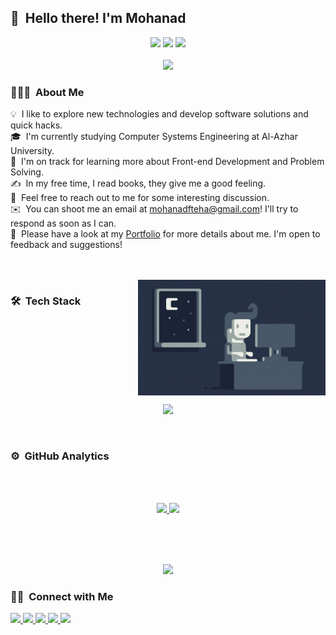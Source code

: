

## 👋 &nbsp;Hello there! I'm Mohanad


<div align="center">
  <img src="https://img.shields.io/github/watchers/mohanadft/mohanadft.svg" />
  <img src="https://img.shields.io/github/stars/mohanadft/mohanadft.svg" />
  <img src="https://img.shields.io/github/followers/mohanadft.svg?style=social&label=Follow&maxAge=2592000" />
  <br />
  <br />
  <img src="https://github-profile-trophy.vercel.app/?username=mohanadft&ryo-ma&theme=onedark" />
</div>  

### 👨🏻‍💻 &nbsp;About Me

💡 &nbsp;I like to explore new technologies and develop software solutions and quick hacks.\
🎓 &nbsp;I'm currently studying Computer Systems Engineering at Al-Azhar University.\
🌱 &nbsp;I'm on track for learning more about Front-end Development and Problem Solving.\
✍️ &nbsp;In my free time, I read books, they give me a good feeling.\
💬 &nbsp;Feel free to reach out to me for some interesting discussion.\
✉️ &nbsp;You can shoot me an email at mohanadfteha@gmail.com! I'll try to respond as soon as I can.\
📄 &nbsp;Please have a look at my [Portfolio](https://mohanadft.github.io/Mohanad-Portfolio) for more details about me. I'm open to feedback and suggestions!

<br />
<br />

<img alt="Night Coding" src="https://raw.githubusercontent.com/AVS1508/AVS1508/master/assets/Night-Coding.gif" align="right"/>

### 🛠 &nbsp;Tech Stack

<br /><br /><br /><br /><br /><br /><br />

<p align="center">
  <img src="https://skillicons.dev/icons?i=js,html,css,ts,webpack,react,sass,java,c,git,github,markdown,python,redux" />
</p>

<br />

### ⚙️ &nbsp;GitHub Analytics

<br />
<br />

<p align="center">
  <a href="https://github.com/mohanadft">
    <img height="220m" src="https://github-readme-stats-eight-theta.vercel.app/api?username=mohanadft&show_icons=true&theme=algolia&include_all_commits=true&count_private=true" />
  </a>
      <a>
       <img height="220m" src="https://github-readme-stats-eight-theta.vercel.app/api/top-langs/?username=mohanadft&layout=compact&langs_count=8&theme=algolia"/>
    </a>
</p>

<br />
<br />
<br />

<p align="center">
  <img src="https://www.codewars.com/users/mohanadft/badges/small" />
  </p>

### 🤝🏻 &nbsp;Connect with Me

<div>
    <a href="https://t.me/mohanadft">
      <img src="https://img.shields.io/badge/Telegram-2CA5E0?style=for-the-badge&logo=telegram&logoColor=white" />
    </a>
    <a href="https://wa.me/9727837283">
      <img src="https://img.shields.io/badge/WhatsApp-25D366?style=for-the-badge&logo=whatsapp&logoColor=white" />
    </a>
    <a href="https://github.com/mohanadft">
      <img src="https://img.shields.io/badge/GitHub-100000?style=for-the-badge&logo=github&logoColor=white" />
    </a>
    <a href="https://www.linkedin.com/in/mohanad-fteha/">
      <img src="https://img.shields.io/badge/LinkedIn-0077B5?style=for-the-badge&logo=linkedin&logoColor=white" />
    </a>
    <a href="https://www.facebook.com/mohaned.fteha.7/">
      <img src="https://img.shields.io/badge/Facebook-1877F2?style=for-the-badge&logo=facebook&logoColor=white" />
    </a>
</div>
